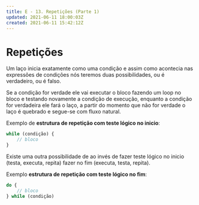 ```yaml
---
title: E - 13. Repetições (Parte 1)
updated: 2021-06-11 18:00:03Z
created: 2021-06-11 15:42:12Z
---
```


# Repetições

Um laço inicia exatamente como uma condição e assim como acontecia nas expressões de condições nós teremos duas possibilidades, ou é verdadeiro, ou é falso.

Se a condição for verdade ele vai executar o bloco fazendo um loop no bloco e testando novamente a condição de execução, enquanto a condição for verdadeira ele fará o laço, a partir do momento que não for verdade o laço é quebrado e segue-se com fluxo natural.

Exemplo de **estrutura de repetição com teste lógico no inicio**: 

```js
while (condição) {
    // bloco
}
```

Existe uma outra possibilidade de ao invés de fazer teste lógico no inicio (testa, executa, repita) fazer no fim (executa, testa, repita).

Exemplo **estrutura de repetição com teste lógico no fim**:

```js
do {
    // bloco
} while (condição)
```